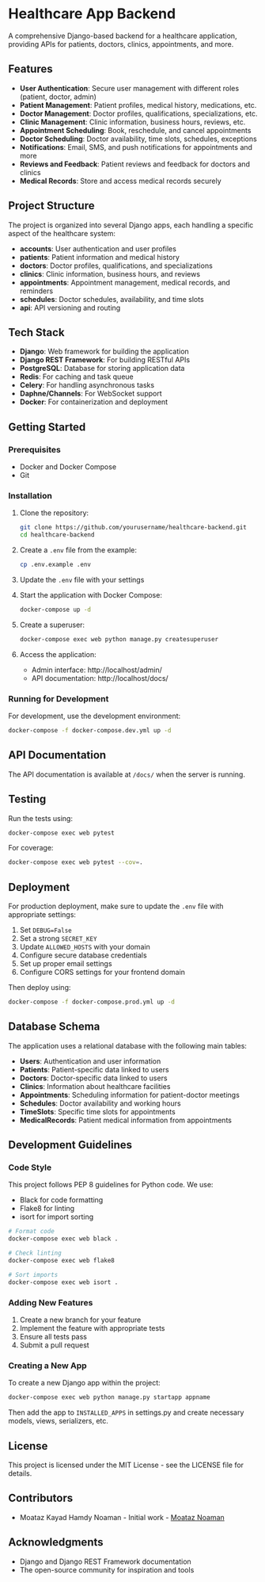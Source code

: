 # Healthcare App Backend

A comprehensive Django-based backend for a healthcare application, providing APIs for patients, doctors, clinics, appointments, and more.

## Features

- **User Authentication**: Secure user management with different roles (patient, doctor, admin)
- **Patient Management**: Patient profiles, medical history, medications, etc.
- **Doctor Management**: Doctor profiles, qualifications, specializations, etc.
- **Clinic Management**: Clinic information, business hours, reviews, etc.
- **Appointment Scheduling**: Book, reschedule, and cancel appointments
- **Doctor Scheduling**: Doctor availability, time slots, schedules, exceptions
- **Notifications**: Email, SMS, and push notifications for appointments and more
- **Reviews and Feedback**: Patient reviews and feedback for doctors and clinics
- **Medical Records**: Store and access medical records securely

## Project Structure

The project is organized into several Django apps, each handling a specific aspect of the healthcare system:

- **accounts**: User authentication and user profiles
- **patients**: Patient information and medical history
- **doctors**: Doctor profiles, qualifications, and specializations
- **clinics**: Clinic information, business hours, and reviews
- **appointments**: Appointment management, medical records, and reminders
- **schedules**: Doctor schedules, availability, and time slots
- **api**: API versioning and routing

## Tech Stack

- **Django**: Web framework for building the application
- **Django REST Framework**: For building RESTful APIs
- **PostgreSQL**: Database for storing application data
- **Redis**: For caching and task queue
- **Celery**: For handling asynchronous tasks
- **Daphne/Channels**: For WebSocket support
- **Docker**: For containerization and deployment

## Getting Started

### Prerequisites

- Docker and Docker Compose
- Git

### Installation

1. Clone the repository:
   ```bash
   git clone https://github.com/yourusername/healthcare-backend.git
   cd healthcare-backend
   ```

2. Create a `.env` file from the example:
   ```bash
   cp .env.example .env
   ```

3. Update the `.env` file with your settings

4. Start the application with Docker Compose:
   ```bash
   docker-compose up -d
   ```

5. Create a superuser:
   ```bash
   docker-compose exec web python manage.py createsuperuser
   ```

6. Access the application:
   - Admin interface: http://localhost/admin/
   - API documentation: http://localhost/docs/

### Running for Development

For development, use the development environment:

```bash
docker-compose -f docker-compose.dev.yml up -d
```

## API Documentation

The API documentation is available at `/docs/` when the server is running. 

## Testing

Run the tests using:

```bash
docker-compose exec web pytest
```

For coverage:

```bash
docker-compose exec web pytest --cov=.
```

## Deployment

For production deployment, make sure to update the `.env` file with appropriate settings:

1. Set `DEBUG=False`
2. Set a strong `SECRET_KEY`
3. Update `ALLOWED_HOSTS` with your domain
4. Configure secure database credentials
5. Set up proper email settings
6. Configure CORS settings for your frontend domain

Then deploy using:

```bash
docker-compose -f docker-compose.prod.yml up -d
```

## Database Schema

The application uses a relational database with the following main tables:

- **Users**: Authentication and user information
- **Patients**: Patient-specific data linked to users
- **Doctors**: Doctor-specific data linked to users
- **Clinics**: Information about healthcare facilities
- **Appointments**: Scheduling information for patient-doctor meetings
- **Schedules**: Doctor availability and working hours
- **TimeSlots**: Specific time slots for appointments
- **MedicalRecords**: Patient medical information from appointments

## Development Guidelines

### Code Style

This project follows PEP 8 guidelines for Python code. We use:

- Black for code formatting
- Flake8 for linting
- isort for import sorting

```bash
# Format code
docker-compose exec web black .

# Check linting
docker-compose exec web flake8

# Sort imports
docker-compose exec web isort .
```

### Adding New Features

1. Create a new branch for your feature
2. Implement the feature with appropriate tests
3. Ensure all tests pass
4. Submit a pull request

### Creating a New App

To create a new Django app within the project:

```bash
docker-compose exec web python manage.py startapp appname
```

Then add the app to `INSTALLED_APPS` in settings.py and create necessary models, views, serializers, etc.

## License

This project is licensed under the MIT License - see the LICENSE file for details.

## Contributors

- Moataz Kayad Hamdy Noaman - Initial work - [Moataz Noaman](https://github.com/MoatazNoaman2001)

## Acknowledgments

- Django and Django REST Framework documentation
- The open-source community for inspiration and tools
